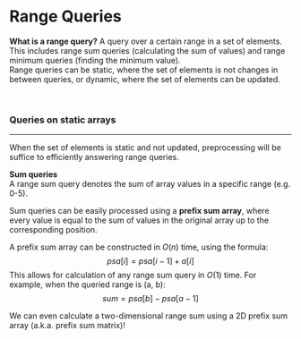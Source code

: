 # Range Queries
**What is a range query?**
A query over a certain range in a set of elements. This includes range sum queries (calculating the sum of values) and range minimum queries (finding the minimum value).  
Range queries can be static, where the set of elements is not changes in between queries, or dynamic, where the set of elements can be updated.  

<br>

### Queries on static arrays
---------------------------
When the set of elements is static and not updated, preprocessing will be suffice to efficiently answering range queries.  

**Sum queries**  
A range sum query denotes the sum of array values in a specific range (e.g. 0-5).  

Sum queries can be easily processed using a **prefix sum array**, where every value is equal to the sum of values in the original array up to the corresponding position.  

A prefix sum array can be constructed in $O(n)$ time, using the formula: $$psa[i] = psa[i-1] + a[i]$$
This allows for calculation of any range sum query in $O(1)$ time. For example, when the queried range is (a, b):
$$sum = psa[b] - psa[a-1]$$

We can even calculate a two-dimensional range sum using a 2D prefix sum array (a.k.a. prefix sum matrix)!